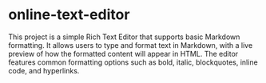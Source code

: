 # online-text-editor
This project is a simple Rich Text Editor that supports basic Markdown formatting. It allows users to type and format text in Markdown, with a live preview of how the formatted content will appear in HTML. The editor features common formatting options such as bold, italic, blockquotes, inline code, and hyperlinks.
